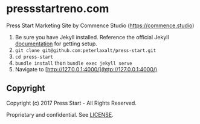 # pressstartreno.com

Press Start Marketing Site
by Commence Studio (https://commence.studio)

1. Be sure you have Jekyll installed.  Reference the official Jekyll [documentation](https://jekyllrb.com/docs/installation/) for getting setup.
2. `git clone git@github.com:peterlaxalt/press-start.git`
3. `cd press-start`
4. `bundle install` then `bundle exec jekyll serve`
5. Navigate to [http://127.0.0.1:4000/](http://127.0.0.1:4000/)

## Copyright

Copyright (c) 2017 Press Start - All Rights Reserved.

Proprietary and confidential. See [LICENSE](/LICENSE).
